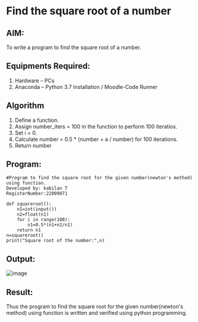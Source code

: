 # Find the square root of a number

## AIM:
To write a program to find the square root of a number.

## Equipments Required:
1. Hardware – PCs
2. Anaconda – Python 3.7 Installation / Moodle-Code Runner

## Algorithm
1. Define a function.
2. Assign number_iters = 100 in the function to perform 100 iteratios.
3. Set i = 0.
4. Calculate  number = 0.5 * (number + a / number) for 100 iterations.
5. Return number

## Program:
```
#Program to find the square root for the given number(newton's method) using function.
Developed by: kabilan T
RegisterNumber:22009071

def squareroot():
    n1=int(input())
    n2=float(n1)
    for i in range(100):
        n1=0.5*(n1+n2/n1)
    return n1
n=squareroot()
print("Square root of the number:",n)
```

## Output:
![image](https://user-images.githubusercontent.com/121117266/212292459-8148c1f6-1212-46c3-975c-1c72592b0305.png)



## Result:
Thus the program to find the square root for the given number(newton's method) using function is written and verified using python programming.
